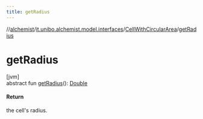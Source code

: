 ```yaml
---
title: getRadius
---
```

//[alchemist](../../../index.html)/[it.unibo.alchemist.model.interfaces](../index.html)/[CellWithCircularArea](index.html)/[getRadius](get-radius.html)



# getRadius



[jvm]\
abstract fun [getRadius](get-radius.html)(): [Double](https://kotlinlang.org/api/latest/jvm/stdlib/kotlin/-double/index.html)



#### Return



the cell's radius.




